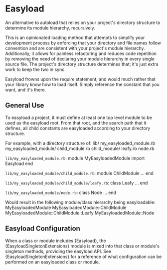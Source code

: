 Easyload
========
An alternative to autoload that relies on your project's directory structure to determine its
module hierarchy, recursively.

This is an opinionated loading method that attempts to simplify your development process by
enforcing that your directory and file names follow convention and are consistent with your
project's module hierarchy.  Additionally, it allows for painless refactoring and reduces code
repetition by removing the need of declaring your module hierarchy in every single source
file.  The project's directory structure determines that; it's just extra work to keep the two
in sync.

Easyload frowns upon the require statement, and would much rather that your library know how
to load itself.  Simply reference the constant that you want, and it's there.


General Use
-----------
To easyload a project, it must define at least one top level module to be used as the easyload
root.  From that root, and the search path that it defines, all child constants are easyloaded
according to your directory structure.

For example, with a directory structure of:
    lib/ 
      my_easyloaded_module.rb
      my_easyloaded_module/
        child_module.rb
        child_module/
          leafy.rb
        node.rb

`lib/my_easyloaded_module.rb`:
    module MyEasyloadedModule
      import Easyload
    end

`lib/my_easyloaded_module/child_module.rb`:
    module ChildModule
      ... 
    end

`lib/my_easyloaded_module/child_module/leafy.rb`:
    class Leafy
      ...
    end

`lib/my_easyloaded_module/node.rb`:
    class Node
      ...
    end

Would result in the following module/class hierarchy being easyloadable:
    MyEasyloadedModule
    MyEasyloadedModule::ChildModule
    MyEasyloadedModule::ChildModule::Leafy
    MyEasyloadedModule::Node


Easyload Configuration
----------------------
When a class or module includes {Easyload}, the 
{EasyloadSingletonExtensions} module is mixed into that class or module's singleton methods, 
providing the easyload API.  See {EasyloadSingletonExtensions} for a reference of what
configuration can be performed on an easyloaded class or module.